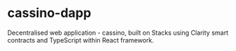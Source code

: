 # cassino-dapp
Decentralised web application - cassino, built on Stacks using Clarity smart contracts and TypeScript within React framework.
